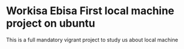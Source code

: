 <h1> Workisa Ebisa First local machine project on ubuntu</h1>
<p> This is a full mandatory vigrant project to study us about local machine</p>

